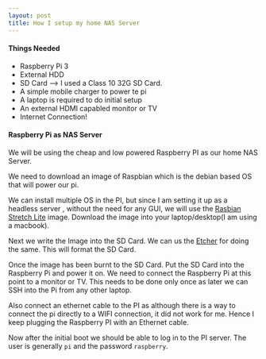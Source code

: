 ```yaml
---
layout: post
title: How I setup my home NAS Server
---
```


#### Things Needed ####
* Raspberry Pi 3
* External HDD
* SD Card --> I used a Class 10 32G SD Card.
* A simple mobile charger to power te pi
* A laptop is required to do initial setup
* An external HDMI capabled monitor or TV
* Internet Connection!


#### Raspberry Pi as NAS Server ####

We will be using the cheap and low powered Raspberry PI as our home NAS Server.

We need to download an image of Raspbian which is the debian based OS that will power our pi.

We can install multiple OS in the PI, but since I am setting it up as a headless
server , without the need for any GUI, we will use the [Rasbian Stretch Lite](https://www.raspberrypi.org/downloads/raspbian/) image.
Download the image into your laptop/desktop(I am using a macbook).

Next we write the Image into the SD Card. We can us the [Etcher](https://etcher.io/) for doing the
same. This will format the SD Card.

Once the image has been burnt to the SD Card. Put the SD Card into the Raspberry
Pi and power it on. We need to connect the Raspberry Pi at this point to a
monitor or TV. This needs to be done only once as later we can SSH into the Pi
from any other laptop.

Also connect an ethernet cable to the PI as although there is a way to connect
the pi directly to a WIFI connection, it did not work for me. Hence I keep
plugging the Raspberry PI with an Ethernet cable.

Now after the initial boot we should be able to log in to the PI server.
The user is generally ```pi``` and the password ```raspberry```.

